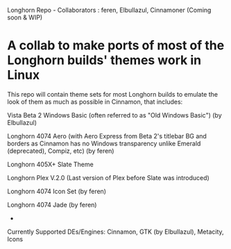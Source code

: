 Longhorn Repo - Collaborators : feren, Elbullazul, Cinnamoner (Coming soon & WIP)

<h1>A collab to make ports of most of the Longhorn builds' themes work in Linux</h1>
This repo will contain theme sets for most Longhorn builds to emulate the look of them as much as possible in Cinnamon, that includes:

Vista Beta 2 Windows Basic (often referred to as "Old Windows Basic") (by Elbullazul)

Longhorn 4074 Aero (with Aero Express from Beta 2's titlebar BG and borders as Cinnamon has no Windows transparency unlike Emerald (deprecated), Compiz, etc) (by feren)

Longhorn 405X+ Slate Theme

Longhorn Plex V.2.0 (Last version of Plex before Slate was introduced)

Longhorn 4074 Icon Set (by feren)

Longhorn 4074 Jade (by feren)

-

Currently Supported DEs/Engines: Cinnamon, GTK (by Elbullazul), Metacity, Icons
